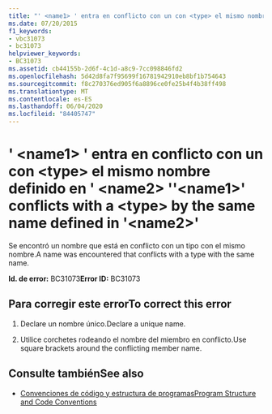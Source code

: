 ```yaml
---
title: "' <name1> ' entra en conflicto con un con <type> el mismo nombre definido en ' <name2> '"
ms.date: 07/20/2015
f1_keywords:
- vbc31073
- bc31073
helpviewer_keywords:
- BC31073
ms.assetid: cb44155b-2d6f-4c1d-a8c9-7cc098846fd2
ms.openlocfilehash: 5d42d8fa7f95699f16781942910eb8bf1b754643
ms.sourcegitcommit: f8c270376ed905f6a8896ce0fe25b4f4b38ff498
ms.translationtype: MT
ms.contentlocale: es-ES
ms.lasthandoff: 06/04/2020
ms.locfileid: "84405747"
---
```

# <a name="name1-conflicts-with-a-type-by-the-same-name-defined-in-name2"></a><span data-ttu-id="215a9-102">' \<name1> ' entra en conflicto con un con \<type> el mismo nombre definido en ' \<name2> '</span><span class="sxs-lookup"><span data-stu-id="215a9-102">'\<name1>' conflicts with a \<type> by the same name defined in '\<name2>'</span></span>
<span data-ttu-id="215a9-103">Se encontró un nombre que está en conflicto con un tipo con el mismo nombre.</span><span class="sxs-lookup"><span data-stu-id="215a9-103">A name was encountered that conflicts with a type with the same name.</span></span>  
  
 <span data-ttu-id="215a9-104">**Id. de error:** BC31073</span><span class="sxs-lookup"><span data-stu-id="215a9-104">**Error ID:** BC31073</span></span>  
  
## <a name="to-correct-this-error"></a><span data-ttu-id="215a9-105">Para corregir este error</span><span class="sxs-lookup"><span data-stu-id="215a9-105">To correct this error</span></span>  
  
1. <span data-ttu-id="215a9-106">Declare un nombre único.</span><span class="sxs-lookup"><span data-stu-id="215a9-106">Declare a unique name.</span></span>  
  
2. <span data-ttu-id="215a9-107">Utilice corchetes rodeando el nombre del miembro en conflicto.</span><span class="sxs-lookup"><span data-stu-id="215a9-107">Use square brackets around the conflicting member name.</span></span>  
  
## <a name="see-also"></a><span data-ttu-id="215a9-108">Consulte también</span><span class="sxs-lookup"><span data-stu-id="215a9-108">See also</span></span>

- [<span data-ttu-id="215a9-109">Convenciones de código y estructura de programas</span><span class="sxs-lookup"><span data-stu-id="215a9-109">Program Structure and Code Conventions</span></span>](../programming-guide/program-structure/program-structure-and-code-conventions.md)
